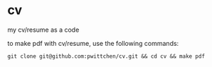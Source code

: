 cv
==
my cv/resume as a code

to make pdf with cv/resume, use the following commands:

```
git clone git@github.com:pwittchen/cv.git && cd cv && make pdf
```
